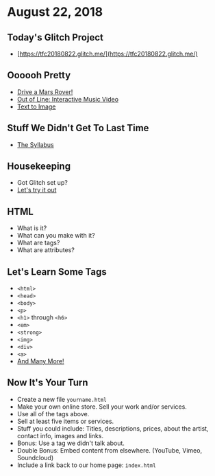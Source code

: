 # August 22, 2018

## Today's Glitch Project

- [https://tfc20180822.glitch.me/](https://tfc20180822.glitch.me/)

## Oooooh Pretty

- [Drive a Mars Rover!](https://opensourcerover.jpl.nasa.gov/)
- [Out of Line: Interactive Music Video](http://www.creativeapplications.net/js/out-of-line/)
- [Text to Image](http://t2i.cvalenzuelab.com/)

## Stuff We Didn't Get To Last Time

- [The Syllabus](https://github.com/riebschlager/kcai-tfc-2018/blob/master/syllabus/F18_IARTE240-81_Riebschlager.pdf)

## Housekeeping

- Got Glitch set up?
- [Let's try it out](https://glitch.com/edit/#!/zany-paper)

## HTML

- What is it?
- What can you make with it?
- What are tags?
- What are attributes?

## Let's Learn Some Tags

- `<html>`
- `<head>`
- `<body>`
- `<p>`
- `<h1>` through `<h6>`
- `<em>`
- `<strong>`
- `<img>`
- `<div>`
- `<a>`
- [And Many More!](https://developer.mozilla.org/en-US/docs/Web/HTML/Element)

## Now It's Your Turn

- Create a new file `yourname.html`
- Make your own online store. Sell your work and/or services.
- Use all of the tags above.
- Sell at least five items or services.
- Stuff you could include: Titles, descriptions, prices, about the artist, contact info, images and links.
- Bonus: Use a tag we didn't talk about.
- Double Bonus: Embed content from elsewhere. (YouTube, Vimeo, Soundcloud)
- Include a link back to our home page: `index.html`
